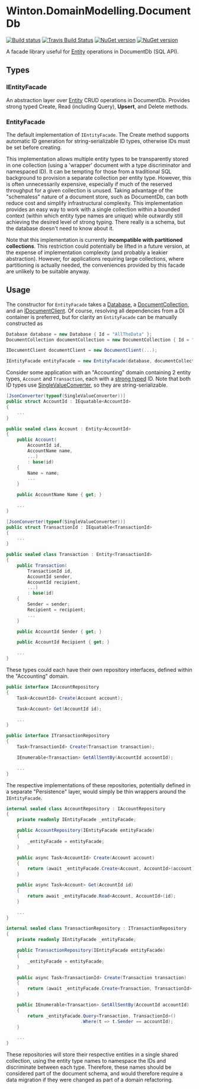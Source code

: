 # Winton.DomainModelling.DocumentDb

[![Build status](https://ci.appveyor.com/api/projects/status/9472sx6gw9y7lq0q?svg=true)](https://ci.appveyor.com/project/wintoncode/winton-domainmodelling-documentdb/branch/master)
[![Travis Build Status](https://travis-ci.org/wintoncode/Winton.DomainModelling.DocumentDb.svg?branch=master)](https://travis-ci.org/wintoncode/Winton.DomainModelling.DocumentDb)
[![NuGet version](https://img.shields.io/nuget/v/Winton.DomainModelling.DocumentDb.svg)](https://www.nuget.org/packages/Winton.DomainModelling.DocumentDb)
[![NuGet version](https://img.shields.io/nuget/vpre/Winton.DomainModelling.DocumentDb.svg)](https://www.nuget.org/packages/Winton.DomainModelling.DocumentDb)

A facade library useful for [Entity](https://github.com/wintoncode/Winton.DomainModelling.Abstractions#entity) operations in DocumentDb (SQL API).

## Types

### IEntityFacade

An abstraction layer over [Entity](https://github.com/wintoncode/Winton.DomainModelling.Abstractions#entity) CRUD operations in DocumentDb. Provides strong typed Create, Read (including Query), **Upsert**, and Delete methods.

### EntityFacade

The default implementation of `IEntityFacade`. The Create method supports automatic ID generation for string-serializable ID types, otherwise IDs must be set before creating.

This implementation allows multiple entity types to be transparently stored in one collection (using a 'wrapper' document with a type discriminator and namespaced ID). It can be tempting for those from a traditional SQL background to provision a separate collection per entity type. However, this is often unnecessarily expensive, especially if much of the reserved throughput for a given collection is unused. Taking advantage of the "schemaless" nature of a document store, such as DocumentDb, can both reduce cost and simplify infrastructural complexity. This implementation provides an easy way to work with a single collection within a bounded context (within which entity type names are unique) while outwardly still achieving the desired level of strong typing. There really is a schema, but the database doesn't need to know about it.

Note that this implementation is currently **incompatible with partitioned collections**. This restriction could potentially be lifted in a future version, at the expense of implementation complexity (and probably a leakier abstraction). However, for applications requiring large collections, where partitioning is actually needed, the conveniences provided by this facade are unlikely to be suitable anyway.

## Usage

The constructor for `EntityFacade` takes a [Database](https://docs.microsoft.com/en-us/dotnet/api/microsoft.azure.documents.database), a [DocumentCollection](https://docs.microsoft.com/en-us/dotnet/api/microsoft.azure.documents.documentcollection), and an [IDocumentClient](https://docs.microsoft.com/en-us/dotnet/api/microsoft.azure.documents.idocumentclient). Of course, resolving all dependencies from a DI container is preferred, but for clarity an `EntityFacade` can be manually constructed as

```csharp
Database database = new Database { Id = "AllTheData" };
DocumentCollection documentCollection = new DocumentCollection { Id = "AccountingData" };

IDocumentClient documentClient = new DocumentClient(...);

IEntityFacade entityFacade = new EntityFacade(database, documentCollection, documentClient);
```

Consider some application with an "Accounting" domain containing 2 entity types, `Account` and `Transaction`, each with a [strong typed](https://tech.winton.com/2017/06/strong-typing-a-pattern-for-more-robust-code/) ID. Note that both ID types use [SingleValueConverter](https://github.com/wintoncode/Winton.Extensions.Serialization.Json#singlevalueconverter), so they are string-serializable.

```csharp
[JsonConverter(typeof(SingleValueConverter))]
public struct AccountId : IEquatable<AccountId>
{
    ...
}

public sealed class Account : Entity<AccountId>
{
    public Account(
        AccountId id,
        AccountName name,
        ...)
        : base(id)
    {
        Name = name;
        ...
    }

    public AccountName Name { get; }

    ...
}

[JsonConverter(typeof(SingleValueConverter))]
public struct TransactionId : IEquatable<TransactionId>
{
    ...
}

public sealed class Transaction : Entity<TransactionId>
{
    public Transaction(
        TransactionId id,
        AccountId sender,
        AccountId recipient,
        ...)
        : base(id)
    {
        Sender = sender;
        Recipient = recipient;
        ...
    }

    public AccountId Sender { get; }

    public AccountId Recipient { get; }

    ...
}
```

These types could each have their own repository interfaces, defined within the "Accounting" domain.

```csharp
public interface IAccountRepository
{
    Task<AccountId> Create(Account account);

    Task<Account> Get(AccountId id);

    ...
}

public interface ITransactionRepository
{
    Task<TransactionId> Create(Transaction transaction);

    IEnumerable<Transaction> GetAllSentBy(AccountId accountId);

    ...
}
```

The respective implementations of these repositories, potentially defined in a separate "Persistence" layer, would simply be thin wrappers around the `IEntityFacade`.

```csharp
internal sealed class AccountRepository : IAccountRepository
{
    private readonly IEntityFacade _entityFacade;

    public AccountRepository(IEntityFacade entityFacade)
    {
        _entityFacade = entityFacade;
    }

    public async Task<AccountId> Create(Account account)
    {
        return (await _entityFacade.Create<Account, AccountId>(account)).Id;
    }

    public async Task<Account> Get(AccountId id)
    {
        return await _entityFacade.Read<Account, AccountId>(id);
    }

    ...
}

internal sealed class TransactionRepository : ITransactionRepository
{
    private readonly IEntityFacade _entityFacade;

    public TransactionRepository(IEntityFacade entityFacade)
    {
        _entityFacade = entityFacade;
    }

    public async Task<TransactionId> Create(Transaction transaction)
    {
        return (await _entityFacade.Create<Transaction, TransactionId>(transaction)).Id;
    }

    public IEnumerable<Transaction> GetAllSentBy(AccountId accountId)
    {
        return _entityFacade.Query<Transaction, TransactionId>()
                            .Where(t => t.Sender == accountId);
    }

    ...
}
```

These repositories will store their respective entities in a single shared collection, using the entity type names to namespace the IDs and discriminate between each type. Therefore, these names should be considered part of the document schema, and would therefore require a data migration if they were changed as part of a domain refactoring.